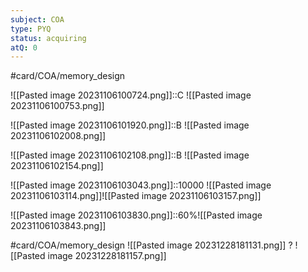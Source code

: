```yaml
---
subject: COA
type: PYQ
status: acquiring
atQ: 0
---
```

#card/COA/memory_design 

![[Pasted image 20231106100724.png]]::C ![[Pasted image 20231106100753.png]] <!--SR:!2024-01-30,59,310-->

![[Pasted image 20231106101920.png]]::B ![[Pasted image 20231106102008.png]] <!--SR:!2024-02-01,48,290-->

![[Pasted image 20231106102108.png]]::B ![[Pasted image 20231106102154.png]] <!--SR:!2024-03-08,65,290-->

![[Pasted image 20231106103043.png]]::10000 ![[Pasted image 20231106103114.png]]![[Pasted image 20231106103157.png]] <!--SR:!2024-01-15,44,290-->

![[Pasted image 20231106103830.png]]::60%![[Pasted image 20231106103843.png]] <!--SR:!2024-02-03,63,310-->

#card/COA/memory_design
![[Pasted image 20231228181131.png]]
?
![[Pasted image 20231228181157.png]] <!--SR:!2024-01-07,1,179-->

